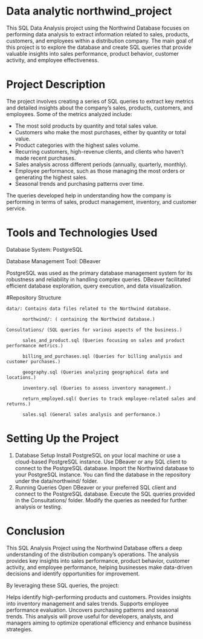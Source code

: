 # Data analytic northwind_project
This SQL Data Analysis project using the Northwind Database focuses on performing data analysis to extract information related to sales, products, customers, and employees within a distribution company. The main goal of this project is to explore the database and create SQL queries that provide valuable insights into sales performance, product behavior, customer activity, and employee effectiveness.

# Project Description
The project involves creating a series of SQL queries to extract key metrics and detailed insights about the company’s sales, products, customers, and employees. Some of the metrics analyzed include:

-	The most sold products by quantity and total sales value.
-	Customers who make the most purchases, either by quantity or total value.
-	Product categories with the highest sales volume.
-	Recurring customers, high-revenue clients, and clients who haven't made recent purchases.
-	Sales analysis across different periods (annually, quarterly, monthly).
-	Employee performance, such as those managing the most orders or generating the highest sales.
-	Seasonal trends and purchasing patterns over time.
  
The queries developed help in understanding how the company is performing in terms of sales, product management, inventory, and customer service.
# Tools and Technologies Used

Database System: PostgreSQL

Database Management Tool: DBeaver

PostgreSQL was used as the primary database management system for its robustness and reliability in handling complex queries. DBeaver facilitated efficient database exploration, query execution, and data visualization.

#Repository Structure

    data/: Contains data files related to the Northwind database.
    
          northwind/: ( containing the Northwind database.)
          
    Consultations/ (SQL queries for various aspects of the business.)
    
          sales_and_product.sql (Queries focusing on sales and product performance metrics.)
          
          billing_and_purchases.sql (Queries for billing analysis and customer purchases.)
          
          geography.sql (Queries analyzing geographical data and locations.)
          
          inventory.sql (Queries to assess inventory management.)
          
          return_employed.sql( Queries to track employee-related sales and returns.)
          
          sales.sql (General sales analysis and performance.)
          
# Setting Up the Project
1. Database Setup
Install PostgreSQL on your local machine or use a cloud-based PostgreSQL instance.
Use DBeaver or any SQL client to connect to the PostgreSQL database.
Import the Northwind database to your PostgreSQL instance. You can find the database in the repository under the data/northwind/ folder.
2. Running Queries
Open DBeaver or your preferred SQL client and connect to the PostgreSQL database.
Execute the SQL queries provided in the Consultations/ folder.
Modify the queries as needed for further analysis or testing.

# Conclusion
This SQL Analysis Project using the Northwind Database offers a deep understanding of the distribution company’s operations. The analysis provides key insights into sales performance, product behavior, customer activity, and employee performance, helping businesses make data-driven decisions and identify opportunities for improvement.

By leveraging these SQL queries, the project:

Helps identify high-performing products and customers.
Provides insights into inventory management and sales trends.
Supports employee performance evaluation.
Uncovers purchasing patterns and seasonal trends.
This analysis will prove useful for developers, analysts, and managers aiming to optimize operational efficiency and enhance business strategies.



